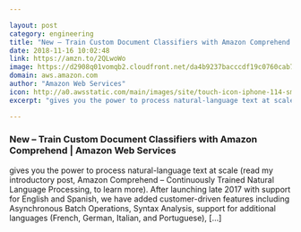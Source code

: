 ```yaml
---

layout: post
category: engineering
title: "New – Train Custom Document Classifiers with Amazon Comprehend | Amazon Web Services"
date: 2018-11-16 10:02:48
link: https://amzn.to/2QLwoWo
image: https://d2908q01vomqb2.cloudfront.net/da4b9237bacccdf19c0760cab7aec4a8359010b0/2018/11/08/cmp_test_done_1.png
domain: aws.amazon.com
author: "Amazon Web Services"
icon: http://a0.awsstatic.com/main/images/site/touch-icon-iphone-114-smile.png
excerpt: "gives you the power to process natural-language text at scale (read my introductory post, Amazon Comprehend – Continuously Trained Natural Language Processing, to learn more). After launching late 2017 with support for English and Spanish, we have added customer-driven features including Asynchronous Batch Operations, Syntax Analysis, support for additional languages (French, German, Italian, and Portuguese), […]"

---
```


### New – Train Custom Document Classifiers with Amazon Comprehend | Amazon Web Services

gives you the power to process natural-language text at scale (read my introductory post, Amazon Comprehend – Continuously Trained Natural Language Processing, to learn more). After launching late 2017 with support for English and Spanish, we have added customer-driven features including Asynchronous Batch Operations, Syntax Analysis, support for additional languages (French, German, Italian, and Portuguese), […]